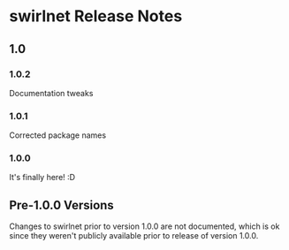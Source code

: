 # swirlnet Release Notes

## 1.0

### 1.0.2

Documentation tweaks

### 1.0.1

Corrected package names

### 1.0.0

It's finally here! :D

## Pre-1.0.0 Versions

Changes to swirlnet prior to version 1.0.0 are not documented, which is ok
since they weren't publicly available prior to release of version 1.0.0.

